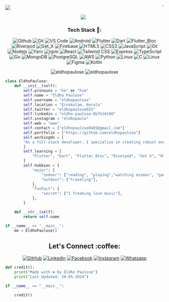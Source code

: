 <p><img align="right" height="1%" src="https://github.com/Anmol-Baranwal/Cool-GIFs-For-GitHub/assets/74038190/7b282ec6-fcc3-4600-90a7-2c3140549f58" alt="Eldho Paulose" /></p>

[![](https://visitcount.itsvg.in/api?id=eldhopaulose&icon=0&color=0)](https://visitcount.itsvg.in)

<p align="center">
  <a align="center" href="https://github.com/DenverCoder1/readme-typing-svg"><img src="https://readme-typing-svg.herokuapp.com?&font=IBM+Plex+Sans&color=ffff&size=25&lines=Welcome+to+my+GitHub+Profile!;I'm+a+Full+stack+Flutter+developer;I'm+a+competitive+programmer;I'm+a+fast+learner" /></a>
</p>
<h3 align="center">Tech Stack 🍗:</h3>
<p align="center">
 <img alt="Github" src="https://img.shields.io/badge/-Github-ffb400?style=flat-square&logo=github&logoColor=white" />
   <img alt="Git" src="https://img.shields.io/badge/-Git-ffb400?style=flat-square&logo=git&logoColor=white" />
   <img alt="VS Code" src="https://img.shields.io/badge/-VS%20Code-ffb400?style=flat-square&logo=visual%20studio%20code&logoColor=white" />
 <img alt="Android" src="https://img.shields.io/badge/-Android-ffb400?style=flat-square&logo=android&logoColor=white" />
  <img alt="Flutter" src="https://img.shields.io/badge/-Flutter-ffb400?style=flat-square&logo=flutter&logoColor=white" />
  <img alt="Dart" src="https://img.shields.io/badge/-Dart-ffb400?style=flat-square&logo=dart&logoColor=white" />
  <img alt="Flutter_Bloc" src="https://img.shields.io/badge/-Flutter_Bloc-ffb400?style=flat-square&logo=flutter&logoColor=white
  " />
  <img alt="Riverpod" src="https://img.shields.io/badge/-Riverpod-ffb400?style=flat-square&logo=flutter&logoColor=white" />
    <img alt="Get_X" src="https://img.shields.io/badge/-Get_X-ffb400?style=flat-square&logo=getX&logoColor=white" />
      <img alt="Firebase" src="https://img.shields.io/badge/-Firebase-ffb400?style=flat-square&logo=firebase&logoColor=white" />
  <img alt="HTML5" src="https://img.shields.io/badge/-HTML5-ffb400?style=flat-square&logo=html5&logoColor=white" />
  <img alt="CSS3" src="https://img.shields.io/badge/-CSS3-ffb400?style=flat-square&logo=css3&logoColor=white" />
  <img alt="JavaScript" src="https://img.shields.io/badge/-JavaScript-ffb400?style=flat-square&logo=javascript&logoColor=white" />
  <img alt="Git" src="https://img.shields.io/badge/-Git-ffb400?style=flat-square&logo=git&logoColor=white" />
  <img alt="Nodejs" src="https://img.shields.io/badge/-Nodejs-ffb400?style=flat-square&logo=Node.js&logoColor=white" />
  <img alt="Yarn" src="https://img.shields.io/badge/-Yarn-ffb400?style=flat-square&logo=yarn&logoColor=white" />
   <img alt="npm" src="https://img.shields.io/badge/-npm-ffb400?style=flat-square&logo=npm&logoColor=white" />
  <img alt="React" src="https://img.shields.io/badge/-React-ffb400?style=flat-square&logo=react&logoColor=white" />
  <img alt="Tailwind CSS" src="https://img.shields.io/badge/-Tailwind CSS-ffb400?style=flat-square&logo=TailwindCSS&logoColor=white" />
  <img alt="Express" src="https://img.shields.io/badge/-Express.js-ffb400?style=flat-square&logo=express&logoColor=white" />
   <img alt="TypeScript" src="https://img.shields.io/badge/-TypeScript-ffb400?style=flat-square&logo=typescript&logoColor=white" />
     <img alt="Go" src="https://img.shields.io/badge/-Go-ffb400?style=flat-square&logo=go&logoColor=white" />
      <img alt="MongoDB" src="https://img.shields.io/badge/-MongoDB-ffb400?style=flat-square&logo=mongodb&logoColor=white" />
     <img alt="PostgreSQL" src="https://img.shields.io/badge/-PostgreSQL-ffb400?style=flat-square&logo=postgresql&logoColor=white" />
      <img alt="AWS" src="https://img.shields.io/badge/-AWS-ffb400?style=flat-square&logo=amazonaws&logoColor=white" />
  <img alt="Python" src="https://img.shields.io/badge/-Python-ffb400?style=flat-square&logo=python&logoColor=white" />
  <img alt="Linux" src="https://img.shields.io/badge/-Linux-ffb400?style=flat-square&logo=linux&logoColor=white" />
  <img alt="C" src="https://img.shields.io/badge/-C-ffb400?style=flat-square&logo=c&logoColor=white" />
  <img alt="Linux" src="https://img.shields.io/badge/-Linux-ffb400?style=flat-square&logo=linux&logoColor=white" />
  <img alt="Figma" src="https://img.shields.io/badge/-Figma-ffb400?style=flat-square&logo=figma&logoColor=white" />
  <img alt="Kotlin" src="https://img.shields.io/badge/-Kotlin-ffb400?style=flat-square&logo=kotlin&logoColor=white" />
  
</p>

<!--START_SECTION:waka-->
<!--END_SECTION:waka-->
<p align="center" height='130px'> <img src="https://github-readme-stats.vercel.app/api?username=eldhopaulose&layout=compact&show_icons=true&hide_title=true&include_all_commits=true&line_height=21&bg_color=0,ffb400,ffb400,F6C03D,F4DDA6&count_private=true&theme=graywhite" alt="eldhopaulose"/> <img src="https://github-readme-stats.vercel.app/api/top-langs/?username=eldhopaulose&layout=compact&show_icons=true&bg_color=0,EFE4CA,F4DDA6,F6C03D&theme=graywhite&hide_title=true" alt="eldhopaulose"/> </p>

```python
class EldhoPaulose:
    def __init__(self):
        self.pronouns = "he" or "him"
        self.name = "Eldho Paulose"
        self.username = "eldhopaulose"
        self.location = "Ernakulam, Kerala"
        self.twitter = "eldhopaulose025"
        self.linkedin = "eldho-paulose-8b7b10190"
        self.instagram = "eldhopaulo"
        self.web = "www"
        self.contact = ["eldhopaulose0485@gmail.com"]
        self.portfolio = ["https://github.com/eldhopaulose"]
        self.workingOn = [
        "As a full-stack developer, I specialize in creating robust and efficient applications using a modern tech stack. With expertise in Flutter for cross-platform mobile app development, Go for building scalable and high-performance backend services, and Node.js with TypeScript for dynamic and secure web applications, I can deliver end-to-end solutions that seamlessly integrate front-end and back-end components."
        ]
        self.learning = [
            "Flutter", "Dart", "Flutter_Bloc", "Riverpod", "Get X", "HTML5", "CSS3", "JavaScript", "Git",  "Node.js", "Firebase", "React", "Tailwind CSS", "Express", "TypeScript", "Go", "MongoDB", "PostgreSQL", "AWS", "Python", "C"
        ]
        self.hobbies = {
            "major": {
                "indoor": ["reading", "playing","watching animes", "gaming"],
                "outdoor": ["traveling"],
            },
            "funFact": {
                "secret": ["I freaking love music"],
            },
        }

    def __str__(self):
        return self.name

if __name__ == "__main__":
    me = EldhoPaulose()
```
<h2 align="center">Let's Connect :coffee:</h2></a>
<p align="center">
	<a href="https://github.com/eldhopaulose"><img src="https://img.icons8.com/bubbles/50/000000/github.png" alt="GitHub"/></a>
	<a href="https://www.linkedin.com/in/eldho-paulose-8b7b10190/"><img src="https://img.icons8.com/bubbles/50/000000/linkedin.png" alt="LinkedIn"/></a>
	<a href="https://www.facebook.com/profile.php?id=100006699138154&mibextid=ZbWKwL"><img src="https://img.icons8.com/bubbles/50/000000/facebook-new.png" alt="Facebook"/></a>
	<a href="https://www.instagram.com/eldhopaulo"><img src="https://img.icons8.com/bubbles/50/000000/instagram.png" alt="Instagram"/></a>
        <a href="https://wa.me/918078466527"><img src="https://img.icons8.com/bubbles/50/000000/whatsapp.png" alt="Whatsapp"/></a>
</p>

```python
def credit():
    print("Made with ❤️ by Eldho Paulose")
    print("Last Updated: 20-05-2024")

if __name__ == "__main__":

    credit()
```
